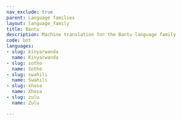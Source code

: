 ```yaml
---
nav_exclude: true
parent: Language families
layout: language_family
title: Bantu
description: Machine translation for the Bantu language family
code: bnt
languages:
- slug: kinyarwanda
  name: Kinyarwanda
- slug: sotho
  name: Sotho
- slug: swahili
  name: Swahili
- slug: xhosa
  name: Xhosa
- slug: zulu
  name: Zulu

---
```



